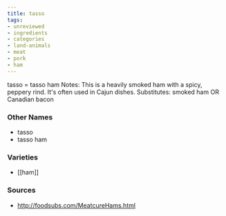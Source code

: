 ```yaml
---
title: tasso
tags:
- unreviewed
- ingredients
- categories
- land-animals
- meat
- pork
- ham
---
```

tasso = tasso ham Notes: This is a heavily smoked ham with a spicy, peppery rind. It's often used in Cajun dishes. Substitutes: smoked ham OR Canadian bacon

### Other Names

* tasso
* tasso ham

### Varieties

* [[ham]]

### Sources
* http://foodsubs.com/MeatcureHams.html
